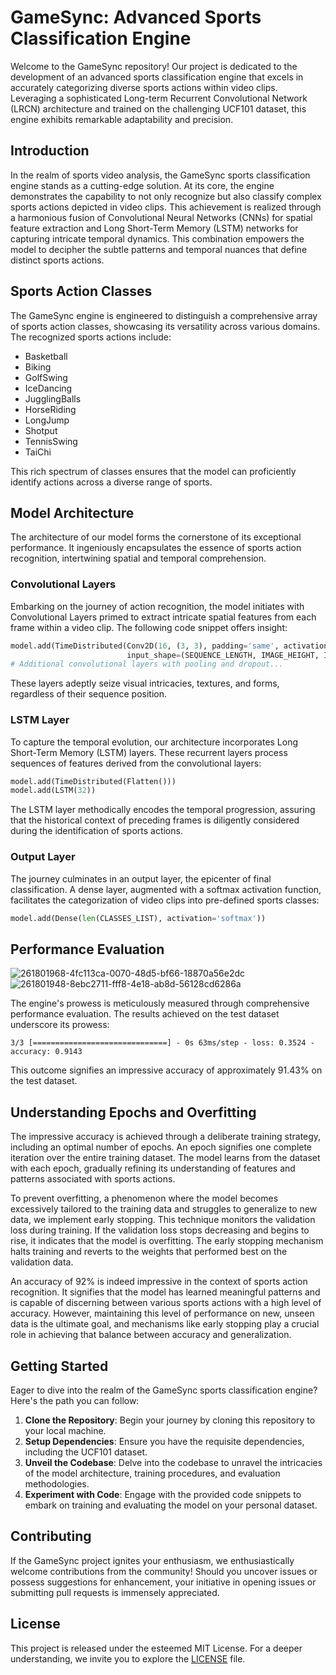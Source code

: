 # GameSync: Advanced Sports Classification Engine

Welcome to the GameSync repository! Our project is dedicated to the development of an advanced sports classification engine that excels in accurately categorizing diverse sports actions within video clips. Leveraging a sophisticated Long-term Recurrent Convolutional Network (LRCN) architecture and trained on the challenging UCF101 dataset, this engine exhibits remarkable adaptability and precision.

## Introduction

In the realm of sports video analysis, the GameSync sports classification engine stands as a cutting-edge solution. At its core, the engine demonstrates the capability to not only recognize but also classify complex sports actions depicted in video clips. This achievement is realized through a harmonious fusion of Convolutional Neural Networks (CNNs) for spatial feature extraction and Long Short-Term Memory (LSTM) networks for capturing intricate temporal dynamics. This combination empowers the model to decipher the subtle patterns and temporal nuances that define distinct sports actions.

## Sports Action Classes

The GameSync engine is engineered to distinguish a comprehensive array of sports action classes, showcasing its versatility across various domains. The recognized sports actions include:

- Basketball
- Biking
- GolfSwing
- IceDancing
- JugglingBalls
- HorseRiding
- LongJump
- Shotput
- TennisSwing
- TaiChi

This rich spectrum of classes ensures that the model can proficiently identify actions across a diverse range of sports.

## Model Architecture

The architecture of our model forms the cornerstone of its exceptional performance. It ingeniously encapsulates the essence of sports action recognition, intertwining spatial and temporal comprehension.

### Convolutional Layers

Embarking on the journey of action recognition, the model initiates with Convolutional Layers primed to extract intricate spatial features from each frame within a video clip. The following code snippet offers insight:

```python
model.add(TimeDistributed(Conv2D(16, (3, 3), padding='same', activation='relu'),
                          input_shape=(SEQUENCE_LENGTH, IMAGE_HEIGHT, IMAGE_WIDTH, 3)))
# Additional convolutional layers with pooling and dropout...
```

These layers adeptly seize visual intricacies, textures, and forms, regardless of their sequence position.

### LSTM Layer

To capture the temporal evolution, our architecture incorporates Long Short-Term Memory (LSTM) layers. These recurrent layers process sequences of features derived from the convolutional layers:

```python
model.add(TimeDistributed(Flatten()))
model.add(LSTM(32))
```

The LSTM layer methodically encodes the temporal progression, assuring that the historical context of preceding frames is diligently considered during the identification of sports actions.

### Output Layer

The journey culminates in an output layer, the epicenter of final classification. A dense layer, augmented with a softmax activation function, facilitates the categorization of video clips into pre-defined sports classes:

```python
model.add(Dense(len(CLASSES_LIST), activation='softmax'))
```

## Performance Evaluation
![261801968-4fc113ca-0070-48d5-bf66-18870a56e2dc](https://github.com/NiloyNath1215/GameSync/assets/68808227/de15d4d9-7dce-49b8-bfef-a76feb7e969c)
![261801948-8ebc2711-fff8-4e18-ab8d-56128cd6286a](https://github.com/NiloyNath1215/GameSync/assets/68808227/4833136d-a740-429b-8360-123cdcc1590b)

The engine's prowess is meticulously measured through comprehensive performance evaluation. The results achieved on the test dataset underscore its prowess:

```plaintext
3/3 [==============================] - 0s 63ms/step - loss: 0.3524 - accuracy: 0.9143
```

This outcome signifies an impressive accuracy of approximately 91.43% on the test dataset.

## Understanding Epochs and Overfitting

The impressive accuracy is achieved through a deliberate training strategy, including an optimal number of epochs. An epoch signifies one complete iteration over the entire training dataset. The model learns from the dataset with each epoch, gradually refining its understanding of features and patterns associated with sports actions.

To prevent overfitting, a phenomenon where the model becomes excessively tailored to the training data and struggles to generalize to new data, we implement early stopping. This technique monitors the validation loss during training. If the validation loss stops decreasing and begins to rise, it indicates that the model is overfitting. The early stopping mechanism halts training and reverts to the weights that performed best on the validation data.

An accuracy of 92% is indeed impressive in the context of sports action recognition. It signifies that the model has learned meaningful patterns and is capable of discerning between various sports actions with a high level of accuracy. However, maintaining this level of performance on new, unseen data is the ultimate goal, and mechanisms like early stopping play a crucial role in achieving that balance between accuracy and generalization.

## Getting Started

Eager to dive into the realm of the GameSync sports classification engine? Here's the path you can follow:

1. **Clone the Repository**: Begin your journey by cloning this repository to your local machine.
2. **Setup Dependencies**: Ensure you have the requisite dependencies, including the UCF101 dataset.
3. **Unveil the Codebase**: Delve into the codebase to unravel the intricacies of the model architecture, training procedures, and evaluation methodologies.
4. **Experiment with Code**: Engage with the provided code snippets to embark on training and evaluating the model on your personal dataset.

## Contributing

If the GameSync project ignites your enthusiasm, we enthusiastically welcome contributions from the community! Should you uncover issues or possess suggestions for enhancement, your initiative in opening issues or submitting pull requests is immensely appreciated.

## License

This project is released under the esteemed MIT License. For a deeper understanding, we invite you to explore the [LICENSE](LICENSE) file.
